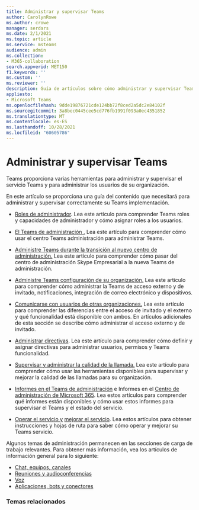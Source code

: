 ```yaml
---
title: Administrar y supervisar Teams
author: CarolynRowe
ms.author: crowe
manager: serdars
ms.date: 2/1/2021
ms.topic: article
ms.service: msteams
audience: admin
ms.collection:
- M365-collaboration
search.appverid: MET150
f1.keywords: ''
ms.custom: ''
ms.reviewer: ''
description: Guía de artículos sobre cómo administrar y supervisar Teams.
appliesto:
- Microsoft Teams
ms.openlocfilehash: 9dde19876721cde124bb72f8ced2a5dc2e84102f
ms.sourcegitcommit: 3a8bec0445cee5cd776fb1991f093a0ec4351852
ms.translationtype: MT
ms.contentlocale: es-ES
ms.lasthandoff: 10/28/2021
ms.locfileid: "60605786"
---
```

# <a name="manage-and-monitor-teams"></a>Administrar y supervisar Teams

Teams proporciona varias herramientas para administrar y supervisar el servicio Teams y para administrar los usuarios de su organización.

En este artículo se proporciona una guía del contenido que necesitará para administrar y supervisar correctamente su Teams implementación.

- [Roles de administrador](using-admin-roles.md). Lea este artículo para comprender Teams roles y capacidades de administrador y cómo asignar roles a los usuarios.

- [El Teams de administración .](manage-teams-in-modern-portal.md) Lea este artículo para comprender cómo usar el centro Teams administración para administrar Teams.  

- [Administre Teams durante la transición al nuevo centro de administración.](manage-teams-skypeforbusiness-admin-center.md) Lea este artículo para comprender cómo pasar del centro de administración Skype Empresarial a la nueva Teams de administración. 

- [Administre Teams configuración de su organización.](enable-features-office-365.md) Lea este artículo para comprender cómo administrar la Teams de acceso externo y de invitado, notificaciones, integración de correo electrónico y dispositivos.  

- [Comunicarse con usuarios de otras organizaciones.](communicate-with-users-from-other-organizations.md) Lea este artículo para comprender las diferencias entre el acceso de invitado y el externo y qué funcionalidad está disponible con ambos. En artículos adicionales de esta sección se describe cómo administrar el acceso externo y de invitado.

- [Administrar directivas](policy-assignment-overview.md). Lea este artículo para comprender cómo definir y asignar directivas para administrar usuarios, permisos y Teams funcionalidad.

- [Supervisar y administrar la calidad de la llamada.](monitor-call-quality-qos.md) Lea este artículo para comprender cómo usar las herramientas disponibles para supervisar y mejorar la calidad de las llamadas para su organización.

- [Informes en el Teams de administración](teams-analytics-and-reports/teams-reporting-reference.md) e Informes en el [Centro de administración de Microsoft 365](teams-activity-reports.md). Lea estos artículos para comprender qué informes están disponibles y cómo usar estos informes para supervisar el Teams y el estado del servicio.

- [Operar el servicio y](teams-analytics-and-reports/teams-reporting-reference.md) [mejorar el servicio](upgrade-enhance-my-service.md). Lea estos artículos para obtener instrucciones y hojas de ruta para saber cómo operar y mejorar su Teams servicio.

Algunos temas de administración permanecen en las secciones de carga de trabajo relevantes. Para obtener más información, vea los artículos de información general para lo siguiente:

- [Chat, equipos, canales](deploy-chat-teams-channels-microsoft-teams-landing-page.md)
- [Reuniones y audioconferencias](deploy-meetings-microsoft-teams-landing-page.md)
- [Voz](cloud-voice-landing-page.md)
- [Aplicaciones, bots y conectores](deploy-apps-microsoft-teams-landing-page.md)


### <a name="related-topics"></a>Temas relacionados

